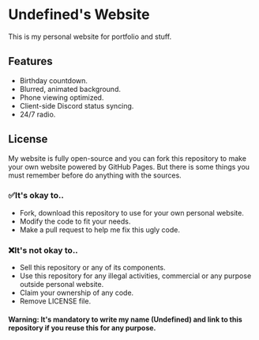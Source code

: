 # Undefined's Website
This is my personal website for portfolio and stuff.
## Features
- Birthday countdown.
- Blurred, animated background.
- Phone viewing optimized.
- Client-side Discord status syncing.
- 24/7 radio.
## License
My website is fully open-source and you can fork this repository to make your own website powered by GitHub Pages. But there is some things you must remember before do anything with the sources.
### ✅It's okay to..
- Fork, download this repository to use for your own personal website.
- Modify the code to fit your needs.
- Make a pull request to help me fix this ugly code.
### ❌It's not okay to..
- Sell this repository or any of its components.
- Use this repository for any illegal activities, commercial or any purpose outside personal website.
- Claim your ownership of any code.
- Remove LICENSE file.
#### Warning: It's mandatory to write my name (Undefined) and link to this repository if you reuse this for any purpose.

